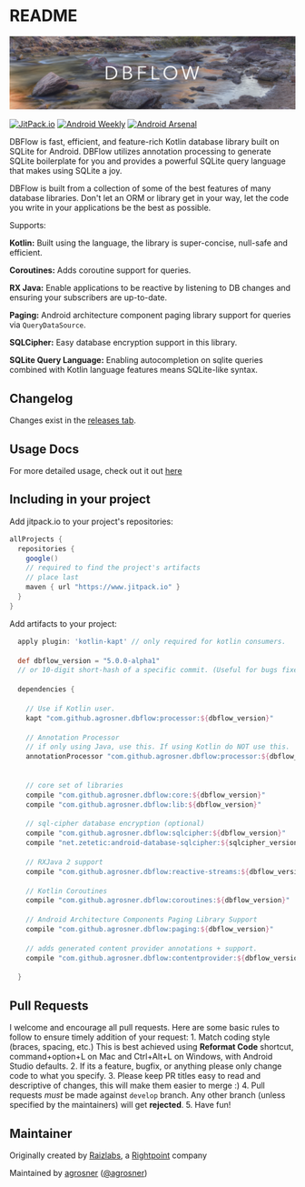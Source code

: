 # README

![Image](https://github.com/agrosner/DBFlow/blob/develop/dbflow_banner.png?raw=true)

[![JitPack.io](https://img.shields.io/badge/JitPack.io-5.0.0alpha1-red.svg?style=flat)](https://jitpack.io/#Raizlabs/DBFlow) [![Android Weekly](http://img.shields.io/badge/Android%20Weekly-%23129-2CB3E5.svg?style=flat)](http://androidweekly.net/issues/issue-129) [![Android Arsenal](https://img.shields.io/badge/Android%20Arsenal-DBFlow-brightgreen.svg?style=flat)](https://android-arsenal.com/details/1/1134)

DBFlow is fast, efficient, and feature-rich Kotlin database library built on SQLite for Android. DBFlow utilizes annotation processing to generate SQLite boilerplate for you and provides a powerful SQLite query language that makes using SQLite a joy.

DBFlow is built from a collection of some of the best features of many database libraries. Don't let an ORM or library get in your way, let the code you write in your applications be the best as possible.

Supports:

**Kotlin:** Built using the language, the library is super-concise, null-safe and efficient.

**Coroutines:** Adds coroutine support for queries.

**RX Java:** Enable applications to be reactive by listening to DB changes and ensuring your subscribers are up-to-date.

**Paging:** Android architecture component paging library support for queries via `QueryDataSource`.

**SQLCipher:** Easy database encryption support in this library.

**SQLite Query Language:** Enabling autocompletion on sqlite queries combined with Kotlin language features means SQLite-like syntax.

## Changelog

Changes exist in the [releases tab](https://github.com/Raizlabs/DBFlow/releases).

## Usage Docs

For more detailed usage, check out it out [here](https://agrosner.gitbooks.io/dbflow/content/)

## Including in your project

Add jitpack.io to your project's repositories:

```groovy
allProjects {
  repositories {
    google() 
    // required to find the project's artifacts
    // place last
    maven { url "https://www.jitpack.io" }
  }
}
```

Add artifacts to your project:

```groovy
  apply plugin: 'kotlin-kapt' // only required for kotlin consumers.

  def dbflow_version = "5.0.0-alpha1"
  // or 10-digit short-hash of a specific commit. (Useful for bugs fixed in develop, but not in a release yet)

  dependencies {

    // Use if Kotlin user.
    kapt "com.github.agrosner.dbflow:processor:${dbflow_version}"

    // Annotation Processor
    // if only using Java, use this. If using Kotlin do NOT use this.
    annotationProcessor "com.github.agrosner.dbflow:processor:${dbflow_version}"


    // core set of libraries
    compile "com.github.agrosner.dbflow:core:${dbflow_version}"
    compile "com.github.agrosner.dbflow:lib:${dbflow_version}"

    // sql-cipher database encryption (optional)
    compile "com.github.agrosner.dbflow:sqlcipher:${dbflow_version}"
    compile "net.zetetic:android-database-sqlcipher:${sqlcipher_version}@aar"

    // RXJava 2 support
    compile "com.github.agrosner.dbflow:reactive-streams:${dbflow_version}"

    // Kotlin Coroutines
    compile "com.github.agrosner.dbflow:coroutines:${dbflow_version}"

    // Android Architecture Components Paging Library Support
    compile "com.github.agrosner.dbflow:paging:${dbflow_version}"

    // adds generated content provider annotations + support.
    compile "com.github.agrosner.dbflow:contentprovider:${dbflow_version}"

  }
```

## Pull Requests

I welcome and encourage all pull requests. Here are some basic rules to follow to ensure timely addition of your request: 1. Match coding style \(braces, spacing, etc.\) This is best achieved using **Reformat Code** shortcut, command+option+L on Mac and Ctrl+Alt+L on Windows, with Android Studio defaults. 2. If its a feature, bugfix, or anything please only change code to what you specify. 3. Please keep PR titles easy to read and descriptive of changes, this will make them easier to merge :\) 4. Pull requests _must_ be made against `develop` branch. Any other branch \(unless specified by the maintainers\) will get **rejected**. 5. Have fun!

## Maintainer

Originally created by [Raizlabs](https://www.raizlabs.com), a [Rightpoint](https://www.rightpoint.com) company

Maintained by [agrosner](https://github.com/agrosner) \([@agrosner](https://www.twitter.com/agrosner)\)

